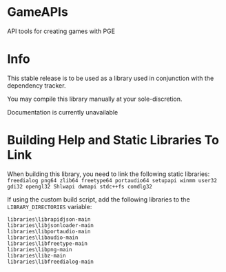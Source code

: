 # GameAPIs
 API tools for creating games with PGE

# Info
This stable release is to be used as a library used in conjunction with the dependency tracker.

You may compile this library manually at your sole-discretion.

Documentation is currently unavailable


# Building Help and Static Libraries To Link

When building this library, you need to link the following static libraries:
`freedialog png64 zlib64 freetype64 portaudio64 setupapi winmm user32 gdi32 opengl32 Shlwapi dwmapi stdc++fs comdlg32`

If using the custom build script, add the following libraries to the `LIBRARY_DIRECTORIES` variable:
```
libraries\librapidjson-main
libraries\libjsonloader-main
libraries\libportaudio-main
libraries\libaudio-main
libraries\libfreetype-main
libraries\libpng-main
libraries\libz-main
libraries\libfreedialog-main
```